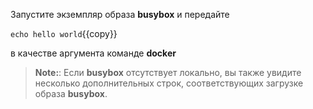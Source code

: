Запустите экземпляр образа **busybox** и передайте

`echo hello world`{{copy}}

в качестве аргумента команде **docker**

> **Note:**:  Если **busybox** отсутствует локально, вы также увидите несколько дополнительных строк, соответствующих загрузке образа **busybox**.